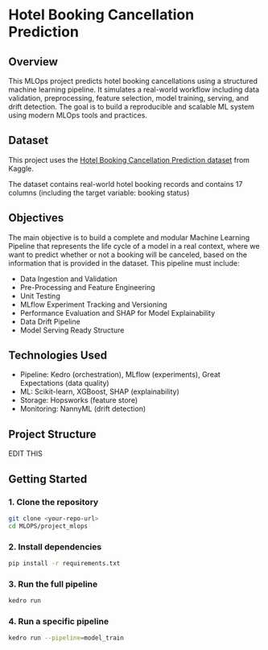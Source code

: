 # Hotel Booking Cancellation Prediction

## Overview

This MLOps project predicts hotel booking cancellations using a structured machine learning pipeline. It simulates a real-world workflow including data validation, preprocessing, feature selection, model training, serving, and drift detection. The goal is to build a reproducible and scalable ML system using modern MLOps tools and practices.

## Dataset

This project uses the [Hotel Booking Cancellation Prediction dataset](https://www.kaggle.com/datasets/youssefaboelwafa/hotel-booking-cancellation-prediction) from Kaggle.

The dataset contains real-world hotel booking records and contains 17 columns (including the target variable: booking status)

## Objectives
The main objective is to build a complete and modular Machine Learning Pipeline that represents the life cycle of a model in a real context, where we want to predict whether or not a booking will be canceled, based on the information that is provided in the dataset. This pipeline must include: 

- Data Ingestion and Validation 
- Pre-Processing and Feature Engineering
- Unit Testing
- MLflow Experiment Tracking and Versioning
- Performance Evaluation and SHAP for Model Explainability
- Data Drift Pipeline
- Model Serving Ready Structure

## Technologies Used
- Pipeline: Kedro (orchestration), MLflow (experiments), Great Expectations (data quality) 
- ML: Scikit-learn, XGBoost, SHAP (explainability) 
- Storage: Hopsworks (feature store)
- Monitoring: NannyML (drift detection)

## Project Structure
EDIT THIS 

## Getting Started
### 1. Clone the repository

```bash
git clone <your-repo-url>
cd MLOPS/project_mlops
```

### 2. Install dependencies
```bash
pip install -r requirements.txt
```

### 3. Run the full pipeline
```bash
kedro run
```

### 4. Run a specific pipeline
```bash
kedro run --pipeline=model_train
```
